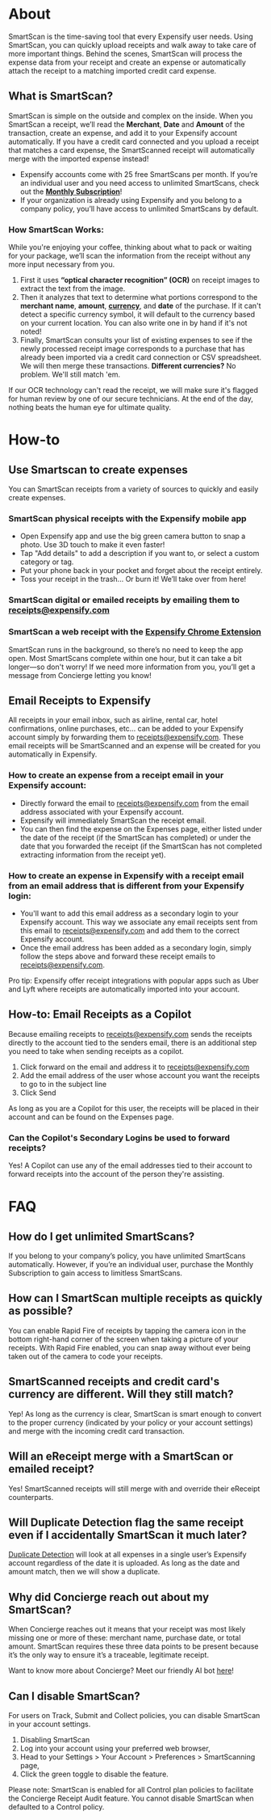 ---
---
<!-- The lines above are required by Jekyll to process the .md file -->
# About
SmartScan is the time-saving tool that every Expensify user needs. Using SmartScan, you can quickly upload receipts and walk away to take care of more important things. Behind the scenes, SmartScan will process the expense data from your receipt and create an expense or automatically attach the receipt to a matching imported credit card expense.

## What is SmartScan?

SmartScan is simple on the outside and complex on the inside. When you SmartScan a receipt, we’ll read the **Merchant**, **Date** and **Amount** of the transaction, create an expense, and add it to your Expensify account automatically. If you have a credit card connected and you upload a receipt that matches a card expense, the SmartScanned receipt will automatically merge with the imported expense instead!
- Expensify accounts come with 25 free SmartScans per month. If you’re an individual user and you need access to unlimited SmartScans, check out the **[Monthly Subscription](https://community.expensify.com/discussion/5535/deep-dive-the-monthly-subscription-is-it-right-for-me)**!
- If your organization is already using Expensify and you belong to a company policy, you’ll have access to unlimited SmartScans by default.

### How SmartScan Works:

While you're enjoying your coffee, thinking about what to pack or waiting for your package, we’ll scan the information from the receipt without any more input necessary from you.

1. First it uses **“optical character recognition” (OCR)** on receipt images to extract the text from the image.
2. Then it analyzes that text to determine what portions correspond to the **merchant name**, **amount**, **[currency](https://community.expensify.com/discussion/5743/deep-dive-currency-in-expensify-overview/)**, and **date** of the purchase. If it can't detect a specific currency symbol, it will default to the currency based on your current location. You can also write one in by hand if it's not noted!
3. Finally, SmartScan consults your list of existing expenses to see if the newly processed receipt image corresponds to a purchase that has already been imported via a credit card connection or CSV spreadsheet. We will then merge these transactions. **Different currencies?** No problem. We'll still match 'em.

If our OCR technology can't read the receipt, we will make sure it's flagged for human review by one of our secure technicians. At the end of the day, nothing beats the human eye for ultimate quality.

# How-to

## Use Smartscan to create expenses

You can SmartScan receipts from a variety of sources to quickly and easily create expenses.

### SmartScan physical receipts with the Expensify mobile app
- Open Expensify app and use the big green camera button to snap a photo. Use 3D touch to make it even faster!
- Tap "Add details" to add a description if you want to, or select a custom category or tag.
- Put your phone back in your pocket and forget about the receipt entirely.
- Toss your receipt in the trash... Or burn it! We’ll take over from here!

### SmartScan digital or emailed receipts by emailing them to receipts@expensify.com

### SmartScan a web receipt with the [Expensify Chrome Extension](https://community.expensify.com/discussion/4680/how-to-download-and-use-the-chrome-extension)

SmartScan runs in the background, so there’s no need to keep the app open. Most SmartScans complete within one hour, but it can take a bit longer—so don't worry! If we need more information from you, you’ll get a message from Concierge letting you know!

## Email Receipts to Expensify

All receipts in your email inbox, such as airline, rental car, hotel confirmations, online purchases, etc... can be added to your Expensify account simply by forwarding them to receipts@expensify.com. These email receipts will be SmartScanned and an expense will be created for you automatically in Expensify.

### How to create an expense from a receipt email in your Expensify account:

- Directly forward the email to receipts@expensify.com from the email address associated with your Expensify account.
- Expensify will immediately SmartScan the receipt email.
- You can then find the expense on the Expenses page, either listed under the date of the receipt (if the SmartScan has completed) or under the date that you forwarded the receipt (if the SmartScan has not completed extracting information from the receipt yet).

### How to create an expense in Expensify with a receipt email from an email address that is different from your Expensify login:

- You'll want to add this email address as a secondary login to your Expensify account. This way we associate any email receipts sent from this email to receipts@expensify.com and add them to the correct Expensify account.
- Once the email address has been added as a secondary login, simply follow the steps above and forward these receipt emails to receipts@expensify.com.

Pro tip: Expensify offer receipt integrations with popular apps such as Uber and Lyft where receipts are automatically imported into your account.

## How-to: Email Receipts as a Copilot

Because emailing receipts to receipts@expensify.com sends the receipts directly to the account tied to the senders email, there is an additional step you need to take when sending receipts as a copilot.

1. Click forward on the email and address it to receipts@expensify.com
2. Add the email address of the user whose account you want the receipts to go to in the subject line
3. Click Send

As long as you are a Copilot for this user, the receipts will be placed in their account and can be found on the Expenses page.

### Can the Copilot's Secondary Logins be used to forward receipts?
Yes! A Copilot can use any of the email addresses tied to their account to forward receipts into the account of the person they're assisting.

# FAQ

## How do I get unlimited SmartScans?

If you belong to your company’s policy, you have unlimited SmartScans automatically. However, if you’re an individual user, purchase the Monthly Subscription to gain access to limitless SmartScans.

## How can I SmartScan multiple receipts as quickly as possible?

You can enable Rapid Fire of receipts by tapping the camera icon in the bottom right-hand corner of the screen when taking a picture of your receipts. With Rapid Fire enabled, you can snap away without ever being taken out of the camera to code your receipts.

## SmartScanned receipts and credit card's currency are different. Will they still match?

Yep! As long as the currency is clear, SmartScan is smart enough to convert to the proper currency (indicated by your policy or your account settings) and merge with the incoming credit card transaction.

## Will an eReceipt merge with a SmartScan or emailed receipt?

Yes! SmartScanned receipts will still merge with and override their eReceipt counterparts.

## Will Duplicate Detection flag the same receipt even if I accidentally SmartScan it much later?

[Duplicate Detection](https://community.expensify.com/discussion/5644/deep-dive-duplicate-detection-what-is-it-and-how-it-works/p1?new=1) will look at all expenses in a single user’s Expensify account regardless of the date it is uploaded. As long as the date and amount match, then we will show a duplicate.

## Why did Concierge reach out about my SmartScan?

When Concierge reaches out it means that your receipt was most likely missing one or more of these: merchant name, purchase date, or total amount. SmartScan requires these three data points to be present because it’s the only way to ensure it’s a traceable, legitimate receipt.

Want to know more about Concierge? Meet our friendly AI bot [here](https://community.expensify.com/discussion/5515/deep-dive-meet-concierge/p1?new=1)!

## Can I disable SmartScan?

For users on Track, Submit and Collect policies, you can disable SmartScan in your account settings.

1. Disabling SmartScan
2. Log into your account using your preferred web browser,
3. Head to your Settings > Your Account > Preferences > SmartScanning page,
4. Click the green toggle to disable the feature.

Please note: SmartScan is enabled for all Control plan policies to facilitate the Concierge Receipt Audit feature. You cannot disable SmartScan when defaulted to a Control policy.
